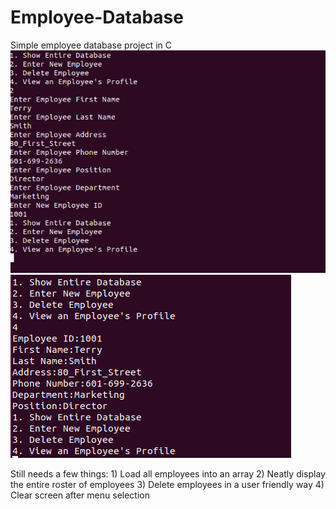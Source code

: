 # Employee-Database
Simple employee database project in C
![alt text](https://github.com/TerrySmithMBA/Employee-Database/blob/master/employeedatabase.png)
![alt text](https://github.com/TerrySmithMBA/Employee-Database/blob/master/employeedatabase-viewemployee.png)

Still needs a few things: 1) Load all employees into an array 2) Neatly display the entire roster of employees
3) Delete employees in a user friendly way 4) Clear screen after menu selection
